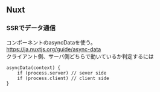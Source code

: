 ## Nuxt

### SSRでデータ通信
コンポーネントのasyncDataを使う。  
https://ja.nuxtjs.org/guide/async-data  
クライアント側、サーバ側どちらで動いているか判定するには  
```
asyncData(context) {
	if (process.server) // sever side
	if (process.client) // client side 
}
```